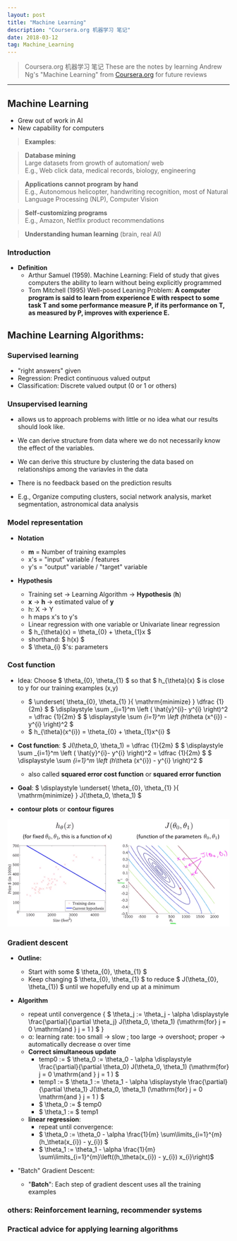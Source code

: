 ```yaml
---
layout: post
title: "Machine Learning"
description: "Coursera.org 机器学习 笔记"
date: 2018-03-12
tag: Machine_Learning
---
```

[Coursera.org]: <https://www.coursera.org/learn/machine-learning/home/welcome/> "Coursera"

> Coursera.org 机器学习 笔记
> These are the notes by learning Andrew Ng's "Machine Learning" from [Coursera.org] for future reviews

**********


## Machine Learning  

* Grew out of work in AI  
* New capability for computers  

> __Examples__:  

> __Database mining__  
    Large datasets from growth of automation/ web  
    E.g., Web click data, medical records, biology, engineering  

> __Applications cannot program by hand__  
    E.g., Autonomous helicopter, handwriting recognition, most of Natural Language Processing (NLP), Computer Vision  

> __Self-customizing programs__  
	E.g., Amazon, Netflix product recommendations  

> __Understanding human learning__ (brain, real AI)  


### Introduction  

* __Definition__  
	* Arthur Samuel (1959). Machine Learning: Field of study that gives computers the ability to learn without being explicitly programmed  
	* Tom Mitchell (1995) Well-posed Leaning Problem: __A computer program is said to learn from experience E with respect to some task T and some performance measure P, if its performance on T, as measured by P, improves with experience E.__  


## Machine Learning Algorithms:  

### Supervised learning  

* "right answers" given  
* Regression: Predict continuous valued output  
* Classification: Discrete valued output (0 or 1 or others)  

### Unsupervised learning  

* allows us to approach problems with little or no idea what our results should look like.   
* We can derive structure from data where we do not necessarily know the effect of the variables.  
* We can derive this structure by clustering the data based on relationships among the variavles in the data
* There is no feedback based on the prediction results  

* E.g., Organize computing clusters, social network analysis, market segmentation, astronomical data analysis  

### Model representation  

* __Notation__  
	* __m__ = Number of training examples  
	* x's = "input" variable / features  
	* y's = "output" variable / "target" variable  

* __Hypothesis__
	* Training set &rarr; Learning Algorithm &rarr; __Hypothesis__ (__h__)  
	* __x__ &rarr; __h__ &rarr; estimated value of __y__  
	* h: X &rarr; Y   
    * h maps x's to y's  
	* Linear regression with one variable or Univariate linear regression  
	* $ h_{\theta}(x) = \theta_{0} + \theta_{1}x $  
	* shorthand: $ h(x) $  
	* $ \theta_{i} $'s: parameters  

### Cost function

* Idea: Choose $ \theta_{0}, \theta_{1} $ so that $ h_{\theta}(x) $ is close to y for our training examples (x,y)  
	* $ \underset{ \theta_{0}, \theta_{1} }{ \mathrm{minimize} } \dfrac {1}{2m} $
	$ \displaystyle \sum _{i=1}^m \left ( \hat{y}^{i}- y^{i} \right)^2 = \dfrac {1}{2m} $
	$ \displaystyle \sum _{i=1}^m \left (h_\theta (x^{i}) - y^{i} \right)^2 $  
	* $ h_{\theta}(x^{i}) = \theta_{0} + \theta_{1}x^{i} $  

* __Cost function__: $ J(\theta_0, \theta_1) = \dfrac {1}{2m} $
$ \displaystyle \sum _{i=1}^m \left ( \hat{y}^{i}- y^{i} \right)^2 = \dfrac {1}{2m} $
$ \displaystyle \sum _{i=1}^m \left (h_\theta (x^{i}) - y^{i} \right)^2 $  
	* also called __squared error cost function__ or __squared error function__    

* __Goal__: $ \displaystyle \underset{ \theta_{0}, \theta_{1} }{ \mathrm{minimize} } J(\theta_0, \theta_1) $  

* __contour plots__ or __contour figures__  
<img src="/images/Machine_Learning/contour.PNG">  

### Gradient descent

* __Outline:__
	* Start with some $ \theta_{0}, \theta_{1} $  
	* Keep changing $ \theta_{0}, \theta_{1} $ to reduce $ J(\theta_{0}, \theta_{1}) $ until we hopefully end up at a minimum

* __Algorithm__
	* repeat until convergence { $ \theta_j := \theta_j - \alpha \displaystyle \frac{\partial}{\partial \theta_j} J(\theta_0, \theta_1) (\mathrm{for} j = 0 \mathrm{and } j = 1 ) $ }
	* &alpha;: learning rate: too small &rarr; slow ; too large &rarr; overshoot; proper &rarr; automatically decrease &alpha; over time  
	* __Correct simultaneous update__
		* temp0 := $ \theta_0 := \theta_0 - \alpha \displaystyle \frac{\partial}{\partial \theta_0} J(\theta_0, \theta_1) (\mathrm{for} j = 0 \mathrm{and } j = 1 ) $
		* temp1 := $ \theta_1 := \theta_1 - \alpha \displaystyle \frac{\partial}{\partial \theta_1} J(\theta_0, \theta_1) (\mathrm{for} j = 0 \mathrm{and } j = 1 ) $
		* $ \theta_0 := $ temp0
		* $ \theta_1 := $ temp1
	* __linear regression__: 
		* repeat until convergence: 
		* $ \theta_0 := \theta_0 - \alpha \frac{1}{m} \sum\limits_{i=1}^{m}(h_\theta(x_{i}) - y_{i}) $
		* $ \theta_1 := \theta_1 - \alpha \frac{1}{m} \sum\limits_{i=1}^{m}\left((h_\theta(x_{i}) - y_{i}) x_{i}\right)$

* "Batch" Gradient Descent:  
	* "__Batch__": Each step of gradient descent uses all the training examples

### others: Reinforcement learning, recommender systems

### Practical advice for applying learning algorithms



